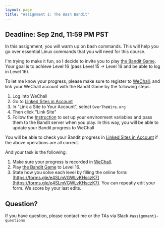 ```yaml
---
layout: page
title: "Assignment 1: The Bash Bandit"
---
```


## Deadline: Sep 2nd, 11:59 PM PST

In this assignment, you will warm up on bash commands.
This will help you go over essential Linux commands that you will need for this
course.

I'm trying to make it fun, so I decide to invite you to play [the Bandit Game](https://overthewire.org/wargames/bandit/).
Your goal is to achieve Level 16 (pass Level 15 -> Level 16 and be able to log
in Level 16).

To let me know your progress, please make sure to register to [WeChall](https://www.wechall.net/), and link your WeChall account with the Bandit Game by the following steps:

1. Log into WeChall
1. Go to [Linked Sites in Account](https://www.wechall.net/linked_sites)
1. In "Link a Site to Your Account", select `OverTheWire.org`
1. Then click "Link Site"
1. Follow the [Instruction](https://overthewire.org/information/wechall.html) to
   set up your environment variables and pass them to the Bandit server when you play. In this way, you will be able to update your Bandit progress to WeChall

You will be able to check your Bandit progress in [Linked Sites in Account](https://www.wechall.net/linked_sites) if the above operations are all correct.

And your task is the following:

1. Make sure your progress is recorded in [WeChall](https://www.wechall.net/).
1. Play [the Bandit Game](https://overthewire.org/wargames/bandit/) to Level 16.
1. State how you solve each level by filling the online form:
   [https://forms.gle/e4SLmVGWLvKHsczK7](https://forms.gle/e4SLmVGWLvKHsczK7).
   You can repeatly edit your form. We score by your last edits.


## Question?

If you have question, please contact me or the TAs via Slack
`#assignment1-questions`
